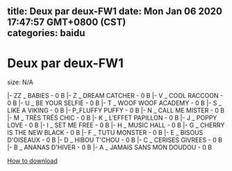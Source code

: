 
title: Deux par deux-FW1
date: Mon Jan 06 2020 17:47:57 GMT+0800 (CST)    
categories: baidu
---

# Deux par deux-FW1
size: N/A
 
 
|- ZZ _ BABIES - 0 B
|- Z _ DREAM CATCHER - 0 B
|- V _ COOL RACCOON - 0 B
|- U _ BE YOUR SELFIE - 0 B
|- T _ WOOF WOOF ACADEMY - 0 B
|- S _ LIKE A VIKING - 0 B
|- P_FLUFFY PUFFY - 0 B
|- N _ CALL ME MISTER - 0 B
|- M _ TRÈS TRÈS CHIC - 0 B
|- K _ L'EFFET PAPILLON - 0 B
|- J _ POPPY LOVE - 0 B
|- I _ SET ME FREE - 0 B
|- H _ MUSIC HALL - 0 B
|- G _ CHERRY IS THE NEW BLACK - 0 B
|- F _ TUTU MONSTER - 0 B
|- E _ BISOUS D'OISEAUX - 0 B
|- D _ HIBOU T'CHOU - 0 B
|- C _ CERISES GIVREES - 0 B
|- B _ ANANAS D'HIVER - 0 B
|- A _ JAMAIS SANS MON DOUDOU - 0 B

[How to download](https://bpcam.bemobtrk.com/go/2ceec3aa-1ca2-46d6-b9ff-aaa5c184517c?jno=5403)